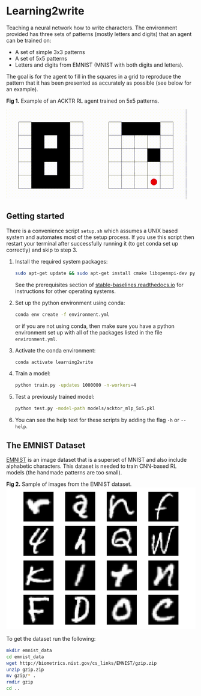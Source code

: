 # Learning2write
Teaching a neural network how to write characters.
The environment provided has three sets of patterns (mostly letters and digits) 
that an agent can be trained on:
- A set of simple 3x3 patterns 
- A set of 5x5 patterns 
- Letters and digits from EMNIST (MNIST with both digits and letters).

The goal is for the agent to fill in the squares in a grid to reproduce the pattern
that it has been presented as accurately as possible (see below for an example).

**Fig 1.** Example of an ACKTR RL agent trained on 5x5 patterns. 

![An example of a trained agent in a 5x5 environment](./5x5_demo.gif)

## Getting started
There is a convenience script `setup.sh` which assumes a UNIX based system and automates most of the setup process. 
If you use this script then restart your terminal after successfully running it (to get conda set up correctly) and 
skip to step 3. 

1.  Install the required system packages:
    ```bash
    sudo apt-get update && sudo apt-get install cmake libopenmpi-dev python3-dev zlib1g-dev unzip xvfb python-opengl
    ```
    
    See the prerequisites section of [stable-baselines.readthedocs.io](https://stable-baselines.readthedocs.io/en/master/guide/install.html#prerequisites) 
    for instructions for other operating systems.

2.  Set up the python environment using conda:
    ```bash
    conda env create -f environment.yml
    ```
    or if you are not using conda, then make sure you have a python environment
    set up with all of the packages listed in the file `environment.yml`.
    
3.  Activate the conda environment:
    ```bash
    conda activate learning2write
    ```
    
4.  Train a model:
    ```bash
    python train.py -updates 1000000 -n-workers=4
    ```
    
5.  Test a previously trained model:
    ```bash
    python test.py -model-path models/acktor_mlp_5x5.pkl
    ```
    
6.  You can see the help text for these scripts by adding the flag `-h` or `--help`.

## The EMNIST Dataset
[EMNIST](https://www.nist.gov/node/1298471/emnist-dataset) is an image dataset that is a superset of MNIST and also include alphabetic characters.
This dataset is needed to train CNN-based RL models (the handmade patterns are too small).

**Fig 2.** Sample of images from the EMNIST dataset. 
![Sample of EMNIST Images](./EMNIST_sample.png)

To get the dataset run the following:
```bash
mkdir emnist_data
cd emnist_data
wget http://biometrics.nist.gov/cs_links/EMNIST/gzip.zip
unzip gzip.zip
mv gzip/* .
rmdir gzip
cd ..
```
